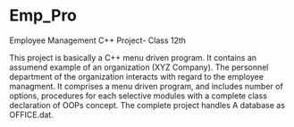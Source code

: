 # Emp_Pro
Employee Management C++ Project- Class 12th

This project is basically a C++ menu driven program. It contains an assumend example of an organization (XYZ Company). The personnel department of the organization interacts with regard to the employee managment. It comprises a menu driven program, and includes number of options, procedures for each selective modules with a complete class declaration of OOPs concept. The complete project handles A database as OFFICE.dat. 
